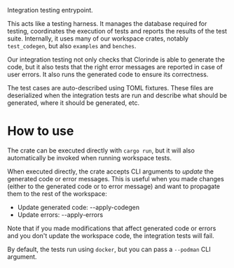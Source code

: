 Integration testing entrypoint.

This acts like a testing harness. It manages the database required for testing, coordinates the execution of tests and reports the results of the test suite. Internally, it uses many of our workspace crates, notably `test_codegen`, but also `examples` and `benches`.

Our integration testing not only checks that Clorinde is able to generate the code, but it also tests that the right error messages are reported in case of user errors. It also runs the generated code to ensure its correctness.

The test cases are auto-described using TOML fixtures. These files are deserialized when the integration tests are run and describe what should be generated, where it should be generated, etc.

# How to use

The crate can be executed directly with `cargo run`, but it will also automatically be invoked when running workspace tests.

When executed directly, the crate accepts CLI arguments to *update* the generated code or error messages. This is useful when you made changes (either to the generated code or to error message) and want to propagate them to the rest of the workspace:
* Update generated code: --apply-codegen
* Update errors: --apply-errors

Note that if you made modifications that affect generated code or errors and you don't update the workspace code, the integration tests will fail.

By default, the tests run using `docker`, but you can pass a `--podman` CLI argument.